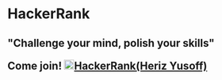 # HackerRank

<h2>"Challenge your mind, polish your skills"

Come join!
<img src="https://user-images.githubusercontent.com/30825204/116774766-a4263500-aa13-11eb-90a4-31c77b71d639.png" alt="HackerRank logo" width="20"/>[HackerRank(Heriz Yusoff)](https://www.hackerrank.com/mherizpy)
